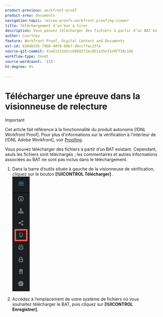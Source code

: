```yaml
---
product-previous: workfront-proof
product-area: documents
navigation-topic: review-proofs-workfront-proofing-viewer
title: Téléchargement d’un bon à tirer
description: Vous pouvez télécharger des fichiers à partir d’un BAT existant. Cependant, seuls les fichiers sont téléchargés ; les commentaires et autres informations associées au BAT ne sont pas inclus dans le téléchargement.
author: Courtney
feature: Workfront Proof, Digital Content and Documents
exl-id: 630db335-79b6-40f0-80b7-d8ccf7ac23fa
source-git-commit: 41ab1312d2ccb8b8271bc851a35e31e9ff18c16b
workflow-type: tm+mt
source-wordcount: '115'
ht-degree: 6%

---
```


# Télécharger une épreuve dans la visionneuse de relecture

>[!IMPORTANT]
>
>Cet article fait référence à la fonctionnalité du produit autonome [!DNL Workfront Proof]. Pour plus d&#39;informations sur la vérification à l&#39;intérieur de [!DNL Adobe Workfront], voir [Proofing](../../../review-and-approve-work/proofing/proofing.md).

Vous pouvez télécharger des fichiers à partir d’un BAT existant. Cependant, seuls les fichiers sont téléchargés ; les commentaires et autres informations associées au BAT ne sont pas inclus dans le téléchargement.

1. Dans la barre d’outils située à gauche de la visionneuse de vérification, cliquez sur le bouton **[!UICONTROL Télécharger]** .\
   ![Proofing_Viewer_toolbar_button_-_Download.png](assets/proofing-viewer-toolbar-button---download.png)

1. Accédez à l’emplacement de votre système de fichiers où vous souhaitez télécharger le BAT, puis cliquez sur **[!UICONTROL Enregistrer]**.
